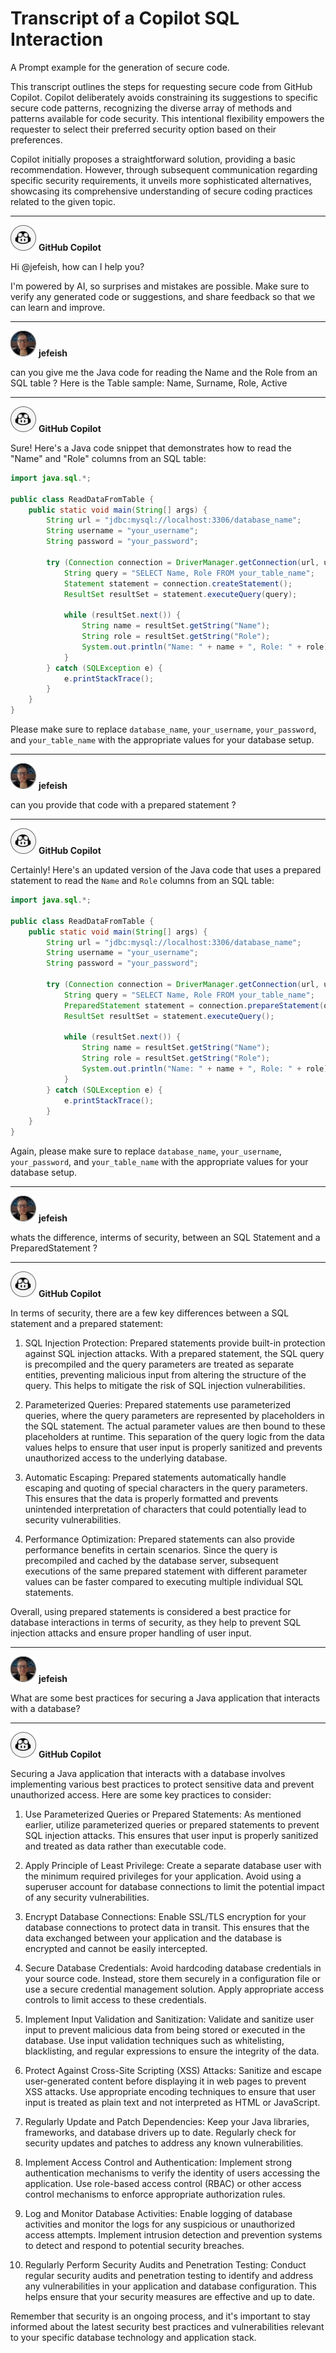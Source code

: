 # Transcript of a Copilot SQL Interaction

A Prompt example for the generation of secure code.

This transcript outlines the steps for requesting secure code from GitHub Copilot.
Copilot deliberately avoids constraining its suggestions to specific secure code patterns, recognizing the diverse array of methods and patterns available for code security. This intentional flexibility empowers the requester to select their preferred security option based on their preferences.

Copilot initially proposes a straightforward solution, providing a basic recommendation. However, through subsequent communication regarding specific security requirements, it unveils more sophisticated alternatives, showcasing its comprehensive understanding of secure coding practices related to the given topic.

---

![copilot](../docs/images/copilot-icon-s.png) **GitHub Copilot**

Hi @jefeish, how can I help you?

I'm powered by AI, so surprises and mistakes are possible. Make sure to verify any generated code or suggestions, and share feedback so that we can learn and improve.

---
![jefeish](../docs/images/jefeish-s.png) **jefeish**

can you give me the Java code for reading the Name and the Role from an SQL table ? Here is the Table sample: Name, Surname, Role, Active

---
![copilot](../docs/images/copilot-icon-s.png) **GitHub Copilot**

Sure! Here's a Java code snippet that demonstrates how to read the "Name" and "Role" columns from an SQL table:

```java
import java.sql.*;

public class ReadDataFromTable {
    public static void main(String[] args) {
        String url = "jdbc:mysql://localhost:3306/database_name";
        String username = "your_username";
        String password = "your_password";

        try (Connection connection = DriverManager.getConnection(url, username, password)) {
            String query = "SELECT Name, Role FROM your_table_name";
            Statement statement = connection.createStatement();
            ResultSet resultSet = statement.executeQuery(query);

            while (resultSet.next()) {
                String name = resultSet.getString("Name");
                String role = resultSet.getString("Role");
                System.out.println("Name: " + name + ", Role: " + role);
            }
        } catch (SQLException e) {
            e.printStackTrace();
        }
    }
}
```

Please make sure to replace `database_name`, `your_username`, `your_password`, and `your_table_name` with the appropriate values for your database setup.

---
![jefeish](../docs/images/jefeish-s.png) **jefeish**

can you provide that code with a prepared statement ?

---
![copilot](../docs/images/copilot-icon-s.png) **GitHub Copilot**

Certainly! Here's an updated version of the Java code that uses a prepared statement to read the `Name` and `Role` columns from an SQL table:

```java
import java.sql.*;

public class ReadDataFromTable {
    public static void main(String[] args) {
        String url = "jdbc:mysql://localhost:3306/database_name";
        String username = "your_username";
        String password = "your_password";

        try (Connection connection = DriverManager.getConnection(url, username, password)) {
            String query = "SELECT Name, Role FROM your_table_name";
            PreparedStatement statement = connection.prepareStatement(query);
            ResultSet resultSet = statement.executeQuery();

            while (resultSet.next()) {
                String name = resultSet.getString("Name");
                String role = resultSet.getString("Role");
                System.out.println("Name: " + name + ", Role: " + role);
            }
        } catch (SQLException e) {
            e.printStackTrace();
        }
    }
}
```

Again, please make sure to replace `database_name`, `your_username`, `your_password`, and `your_table_name` with the appropriate values for your database setup.

---
![jefeish](../docs/images/jefeish-s.png) **jefeish**

whats the difference, interms of security, between an SQL Statement and a PreparedStatement ?

---
![copilot](../docs/images/copilot-icon-s.png) **GitHub Copilot**

In terms of security, there are a few key differences between a SQL statement and a prepared statement:

 1. SQL Injection Protection: Prepared statements provide built-in protection against SQL injection attacks. With a prepared statement, the SQL query is precompiled and the query parameters are treated as separate entities, preventing malicious input from altering the structure of the query. This helps to mitigate the risk of SQL injection vulnerabilities.

2. Parameterized Queries: Prepared statements use parameterized queries, where the query parameters are represented by placeholders in the SQL statement. The actual parameter values are then bound to these placeholders at runtime. This separation of the query logic from the data values helps to ensure that user input is properly sanitized and prevents unauthorized access to the underlying database.

3. Automatic Escaping: Prepared statements automatically handle escaping and quoting of special characters in the query parameters. This ensures that the data is properly formatted and prevents unintended interpretation of characters that could potentially lead to security vulnerabilities.

4. Performance Optimization: Prepared statements can also provide performance benefits in certain scenarios. Since the query is precompiled and cached by the database server, subsequent executions of the same prepared statement with different parameter values can be faster compared to executing multiple individual SQL statements.

Overall, using prepared statements is considered a best practice for database interactions in terms of security, as they help to prevent SQL injection attacks and ensure proper handling of user input.

---
![jefeish](../docs/images/jefeish-s.png) **jefeish**

What are some best practices for securing a Java application that interacts with a database?

---
![copilot](../docs/images/copilot-icon-s.png) **GitHub Copilot**

Securing a Java application that interacts with a database involves implementing various best practices to protect sensitive data and prevent unauthorized access. Here are some key practices to consider:

1. Use Parameterized Queries or Prepared Statements: As mentioned earlier, utilize parameterized queries or prepared statements to prevent SQL injection attacks. This ensures that user input is properly sanitized and treated as data rather than executable code.

1. Apply Principle of Least Privilege: Create a separate database user with the minimum required privileges for your application. Avoid using a superuser account for database connections to limit the potential impact of any security vulnerabilities.

1. Encrypt Database Connections: Enable SSL/TLS encryption for your database connections to protect data in transit. This ensures that the data exchanged between your application and the database is encrypted and cannot be easily intercepted.

1. Secure Database Credentials: Avoid hardcoding database credentials in your source code. Instead, store them securely in a configuration file or use a secure credential management solution. Apply appropriate access controls to limit access to these credentials.

1. Implement Input Validation and Sanitization: Validate and sanitize user input to prevent malicious data from being stored or executed in the database. Use input validation techniques such as whitelisting, blacklisting, and regular expressions to ensure the integrity of the data.

1. Protect Against Cross-Site Scripting (XSS) Attacks: Sanitize and escape user-generated content before displaying it in web pages to prevent XSS attacks. Use appropriate encoding techniques to ensure that user input is treated as plain text and not interpreted as HTML or JavaScript.

1. Regularly Update and Patch Dependencies: Keep your Java libraries, frameworks, and database drivers up to date. Regularly check for security updates and patches to address any known vulnerabilities.

1. Implement Access Control and Authentication: Implement strong authentication mechanisms to verify the identity of users accessing the application. Use role-based access control (RBAC) or other access control mechanisms to enforce appropriate authorization rules.

1. Log and Monitor Database Activities: Enable logging of database activities and monitor the logs for any suspicious or unauthorized access attempts. Implement intrusion detection and prevention systems to detect and respond to potential security breaches.

1. Regularly Perform Security Audits and Penetration Testing: Conduct regular security audits and penetration testing to identify and address any vulnerabilities in your application and database configuration. This helps ensure that your security measures are effective and up to date.

Remember that security is an ongoing process, and it's important to stay informed about the latest security best practices and vulnerabilities relevant to your specific database technology and application stack.

